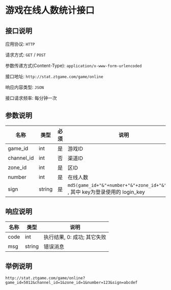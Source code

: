 游戏在线人数统计接口
====================

## 接口说明

应用协议: `HTTP`

请求方式: `GET` / `POST`

参数传递方式(Content-Type): `application/x-www-form-urlencoded`

接口地址: `http://stat.ztgame.com/game/online`

响应内容类型: `JSON`

接口请求频率: 每分钟一次

## 参数说明

| 名称 | 类型 | 必须 |  说明 |
| ---- | ---- | ---- |---- |
| game_id | int | 是 | 游戏ID |
| channel_id | int | 否 | 渠道ID |
| zone_id | int | 是 | 区ID |
| number | int | 是 | 在线人数 |
| sign | string | 是 | `md5(game_id+"&"+number+"&"+zone_id+"&"+key)`  , 其中 key为登录使用的 login_key |

## 响应说明

| 名称 | 类型 | 说明 |
| ---- | ---- | ---- |
| code | int | 执行结果,  0: 成功; 其它失败 |
| msg  | string | 错误消息 |

## 举例说明

~~~
http://stat.ztgame.com/game/online?game_id=5012&channel_id=1&zone_id=1&number=123&sign=abcdef
~~~
